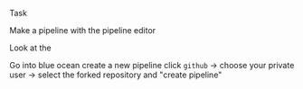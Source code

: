 Task

Make a pipeline with the pipeline editor

Look at the

Go into blue ocean
create a new pipeline
click `github` -> choose your private user -> select the forked repository and "create pipeline"